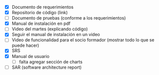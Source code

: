 - [x] Documento de requerimientos
- [x] Repositorio de código (link)
- [ ] Documento de pruebas (conforme a los requerimientos)
- [x] Manual de instalación en pdf
- [ ] Video del martes (explicando código)
- [x] Seguir el manual de instalación en un video
- [ ] Video de funcionalidad para el socio formador (mostrar todo lo que se puede hacer)
- [x] SRS
- [x] Manual de usuario
  - [ ] falta agregar sección de charts
- [ ] SAR (software architecture report)